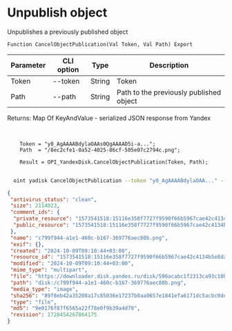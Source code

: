 ﻿---
sidebar_position: 2
---

# Unpublish object
 Unpublishes a previously published object



`Function CancelObjectPublication(Val Token, Val Path) Export`

  | Parameter | CLI option | Type | Description |
  |-|-|-|-|
  | Token | --token | String | Token |
  | Path | --path | String | Path to the previously published object |

  
  Returns:  Map Of KeyAndValue - serialized JSON response from Yandex

<br/>




```bsl title="Code example"
    Token = "y0_AgAAAABdylaOAAs0QgAAAAD5i-a...";
    Path  = "/8ec2cfe1-0a52-4025-86cf-505e07c2794c.png";

    Result = OPI_YandexDisk.CancelObjectPublication(Token, Path);
```



```sh title="CLI command example"
    
  oint yadisk CancelObjectPublication --token "y0_AgAAAABdylaOAA..." --path "/Alpaca.png"

```

```json title="Result"
{
 "antivirus_status": "clean",
 "size": 2114023,
 "comment_ids": {
  "private_resource": "1573541518:15116e358f7727f9590f66b5967cae42c4134b5e8dafc5a4acba41a51258d715",
  "public_resource": "1573541518:15116e358f7727f9590f66b5967cae42c4134b5e8dafc5a4acba41a51258d715"
 },
 "name": "c799f944-a1e1-460c-b167-369776aec80b.png",
 "exif": {},
 "created": "2024-10-09T09:10:44+03:00",
 "resource_id": "1573541518:15116e358f7727f9590f66b5967cae42c4134b5e8dafc5a4acba41a51258d715",
 "modified": "2024-10-09T09:10:44+03:00",
 "mime_type": "multipart",
 "file": "https://downloader.disk.yandex.ru/disk/596acabc1f2313ca93c10b6ed762e2fa6fd47c0a0cae164b0d936e6ad7cbff0e/670656bc/gwThwhLBKYvLhQCNnqAHikawF6ofeh69S2Q-9g1T5IGPQ-vmmg5ho0UNlym1cYvMYt55yWUwrNHLEwnJN27VGg%3D%3D?uid=1573541518&filename=c799f944-a1e1-460c-b167-369776aec80b.png&disposition=attachment&hash=&limit=0&content_type=multipart&owner_uid=1573541518&fsize=2114023&hid=03d7263840468e281bd0b238a26e7d0d&media_type=image&tknv=v2&etag=9e0176f87f6565a22f78e0f9b39a4d78",
 "path": "disk:/c799f944-a1e1-460c-b167-369776aec80b.png",
 "media_type": "image",
 "sha256": "89f8eb42a35208a17c85036e17237b0aa0657e1841efa6171dc5acbc0dea9e18",
 "type": "file",
 "md5": "9e0176f87f6565a22f78e0f9b39a4d78",
 "revision": 1728454267864175
}
```
